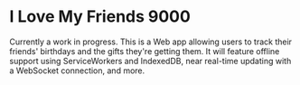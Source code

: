 I Love My Friends 9000
======================
Currently a work in progress. This is a Web app allowing users to track their friends' birthdays and the gifts they're getting them. It will feature offline support using ServiceWorkers and IndexedDB, near real-time updating with a WebSocket connection, and more.
